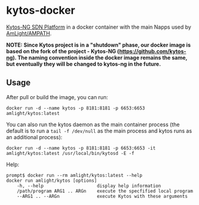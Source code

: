 # kytos-docker

[Kytos-NG SDN Platform](https://github.com/kytos-ng/) in a docker container with the main Napps used by [AmLight/AMPATH](https://www.amlight.net).

**NOTE: Since Kytos project is in a "shutdown" phase, our docker image is based on the fork of the project - Kytos-NG (https://github.com/kytos-ng). The naming convention inside the docker image remains the same, but eventually they will be changed to kytos-ng in the future.**

## Usage

After pull or build the image, you can run:

	docker run -d --name kytos -p 8181:8181 -p 6653:6653 amlight/kytos:latest

You can also run the kytos daemon as the main container process (the default is to run a `tail -f /dev/null` as the main process and kytos runs as an additional process):

	docker run -d --name kytos -p 8181:8181 -p 6653:6653 -it amlight/kytos:latest /usr/local/bin/kytosd -E -f

Help:
```
prompt$ docker run --rm amlight/kytos:latest --help
docker run amlight/kytos [options]
    -h, --help                    display help information
    /path/program ARG1 .. ARGn    execute the specfified local program
    --ARG1 .. --ARGn              execute Kytos with these arguments
```
